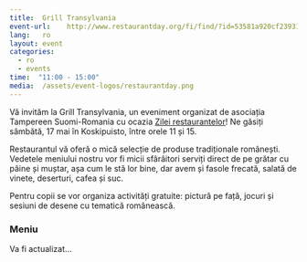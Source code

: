 ```yaml
---
title:  Grill Transylvania
event-url:    http://www.restaurantday.org/fi/find/?id=53581a920cf239319d8aa46a
lang:   ro
layout: event
categories:
  - ro
  - events
time:  "11:00 - 15:00"
media:  /assets/event-logos/restaurantday.png
---
```


Vă invităm la Grill Transylvania, un eveniment organizat de asociația
Tampereen Suomi-Romania cu ocazia [Zilei restaurantelor](http://www.restaurantday.org/en)! Ne găsiți sâmbătă, 17 mai în Koskipuisto, între orele 11 și 15.

Restaurantul vă oferă o mică selecție de produse tradiționale românești. Vedetele
meniului nostru vor fi micii sfârâitori serviți direct de pe grătar cu
pâine și muștar, așa cum le stă lor bine, dar avem și fasole frecată,
salată de vinete, deserturi, cafea și suc.

Pentru copii se vor organiza activități gratuite: pictură pe față,
jocuri și sesiuni de desene cu tematică românească.

### Meniu

Va fi actualizat...

